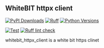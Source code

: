 ## WhiteBIT httpx client

[![PyPI Downloads](https://img.shields.io/pypi/dm/whitebit_httpx_client.svg)](https://pypistats.org/packages/whitebit_httpx_client)
[![Ruff](https://img.shields.io/badge/code%20style-ruff-ff69b4.svg)](https://github.com/charliermarsh/ruff)
[![Python Versions](https://img.shields.io/pypi/pyversions/whitebit_httpx_client.svg)](https://pypi.org/project/whitebit_httpx_client/)

[![Test](https://github.com/Grommash9/whitebit_httpx_client/actions/workflows/test.yml/badge.svg)](https://github.com/Grommash9/whitebit_httpx_client/actions/workflows/test.yml)
[![Ruff lint check](https://github.com/Grommash9/whitebit_httpx_client/actions/workflows/lint-check.yml/badge.svg)](https://github.com/Grommash9/whitebit_httpx_client/actions/workflows/lint-check.yml)

whitebit_httpx_client is a white bit https clinet

<!-- Security scan triggered at 2025-09-02 05:22:10 -->
